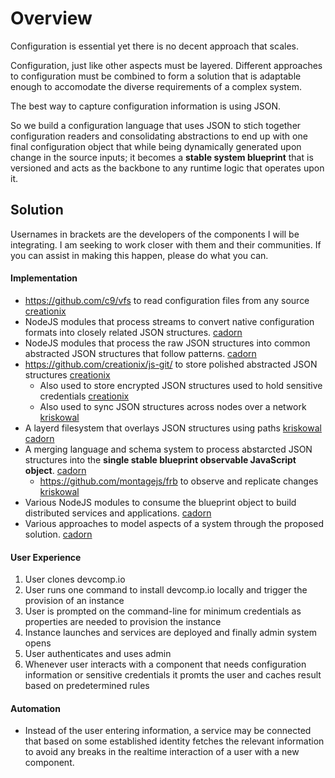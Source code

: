 
Overview
========

Configuration is essential yet there is no decent approach that scales.

Configuration, just like other aspects must be layered. Different approaches to configuration must be combined to form a solution that is adaptable enough to accomodate the diverse requirements of a complex system.

The best way to capture configuration information is using JSON.

So we build a configuration language that uses JSON to stich together configuration readers and consolidating abstractions to end up with one final configuration object that while being dynamically generated upon change in the source inputs; it becomes a **stable system blueprint** that is versioned and acts as the backbone to any runtime logic that operates upon it.


Solution
--------

Usernames in brackets are the developers of the components I will be integrating. I am seeking to work closer with them and their communities.
If you can assist in making this happen, please do what you can.


#### Implementation

  * https://github.com/c9/vfs to read configuration files from any source [creationix](https://github.com/creationix)
  * NodeJS modules that process streams to convert native configuration formats into closely related JSON structures. [cadorn](https://github.com/cadorn)
  * NodeJS modules that process the raw JSON structures into common abstracted JSON structures that follow patterns. [cadorn](https://github.com/cadorn)
  * https://github.com/creationix/js-git/ to store polished abstracted JSON structures [creationix](https://github.com/creationix)
    * Also used to store encrypted JSON structures used to hold sensitive credentials [creationix](https://github.com/creationix)
    * Also used to sync JSON structures across nodes over a network [kriskowal](https://github.com/kriskowal)
  * A layerd filesystem that overlays JSON structures using paths [kriskowal](https://github.com/kriskowal) [cadorn](https://github.com/cadorn)
  * A merging language and schema system to process abstarcted JSON structures into the **single stable blueprint observable JavaScript object**. [cadorn](https://github.com/cadorn)
    * https://github.com/montagejs/frb to observe and replicate changes [kriskowal](https://github.com/kriskowal)
  * Various NodeJS modules to consume the blueprint object to build distributed services and applications. [cadorn](https://github.com/cadorn)
  * Various approaches to model aspects of a system through the proposed solution. [cadorn](https://github.com/cadorn)

#### User Experience

  1. User clones devcomp.io
  2. User runs one command to install devcomp.io locally and trigger the provision of an instance
  3. User is prompted on the command-line for minimum credentials as properties are needed to provision the instance
  4. Instance launches and services are deployed and finally admin system opens
  5. User authenticates and uses admin
  6. Whenever user interacts with a component that needs configuration information or sensitive credentials it promts the user and caches result based on predetermined rules

#### Automation

  * Instead of the user entering information, a service may be connected that based on some established identity fetches the relevant
    information to avoid any breaks in the realtime interaction of a user with a new component.
